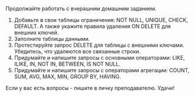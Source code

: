 Продолжайте работать с вчерашним домашним заданием.

1. Добавьте в свои таблицы ограничения: NOT NULL, UNIQUE, CHECK, DEFAULT. А также укажите правила удаления ON DELETE для внешних ключей.
2. Заполните таблицы данными.
3. Протестируйте запрос DELETE для таблицы с внешними ключами. Убедитесь, что удаляются все связанные строки.
4. Придумайте и напишите запросы с основными операторами: LIKE, ILIKE, IN, NOT IN, BETWEEN, IS NOT NULL.
5. Придумайте и напишите запросы с операторами агрегации: COUNT, SUM, AVG, MAX, MIN, GROUP BY, HAVING.

Если у вас есть вопросы - пишите в личку преподавателю. Удачи!
